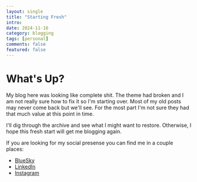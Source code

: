 ```yaml
---
layout: single
title: "Starting Fresh"
intro:
date: 2024-11-16
category: blogging
tags: [personal]
comments: false
featured: false
---
```


# What's Up?
My blog here was looking like complete shit. The theme had broken and I am not really sure how to fix it so I'm starting over.  Most of my old posts may never come back but we'll see.  For the most part I'm not sure they had that much value at this point in time.

I'll dig through the archive and see what I might want to restore.  Otherwise, I hope this fresh start will get me blogging again.

If you are looking for my social presense you can find me in a couple places:

* [BlueSky](https://bsky.app/profile/2d2.us)
* [LinkedIn](https://www.linkedin.com/in/billrawlinson/)
* [Instagram](https://www.instagram.com/_finalcut_/)